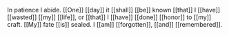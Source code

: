 In patience I abide. [[One]] [[day]] it [[shall]] [[be]] known [[that]] I [[have]] [[wasted]] [[my]] [[life]], or [[that]] I [[have]] [[done]] [[honor]] to [[my]] craft. [[My]] fate [[is]] sealed. I [[am]] [[forgotten]], [[and]] [[remembered]].